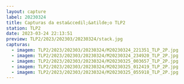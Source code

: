 ```yaml
---
layout: capture
label: 20230324
title: Capturas da esta&ccedil;&atilde;o TLP2
station: TLP2
date: 2023-03-24 22:13:51
preview: TLP2/2023/202303/20230324/stack.jpg
capturas:
  - imagem: TLP2/2023/202303/20230324/M20230324_221351_TLP_2P.jpg
  - imagem: TLP2/2023/202303/20230324/M20230324_234920_TLP_2P.jpg
  - imagem: TLP2/2023/202303/20230324/M20230325_003657_TLP_2P.jpg
  - imagem: TLP2/2023/202303/20230324/M20230325_012419_TLP_2P.jpg
  - imagem: TLP2/2023/202303/20230324/M20230325_055918_TLP_2P.jpg
---
```

